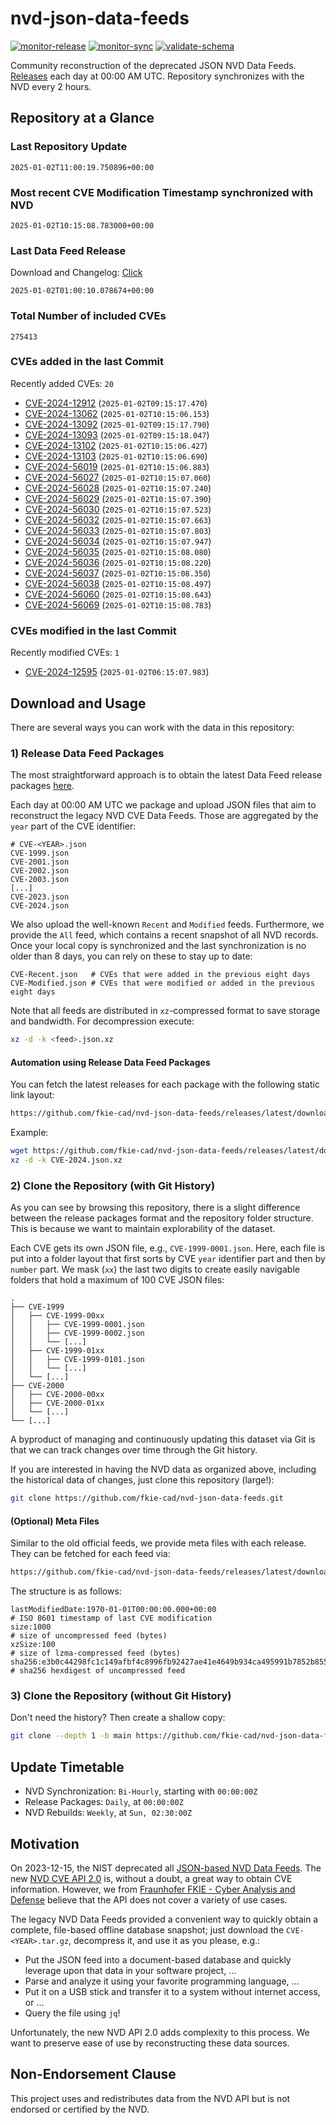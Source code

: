 # nvd-json-data-feeds

[![monitor-release](https://github.com/fkie-cad/nvd-json-data-feeds/actions/workflows/monitor_release.yml/badge.svg)](https://github.com/fkie-cad/nvd-json-data-feeds/actions/workflows/monitor_release.yml)
[![monitor-sync](https://github.com/fkie-cad/nvd-json-data-feeds/actions/workflows/monitor_sync.yml/badge.svg)](https://github.com/fkie-cad/nvd-json-data-feeds/actions/workflows/monitor_sync.yml)
[![validate-schema](https://github.com/fkie-cad/nvd-json-data-feeds/actions/workflows/validate_schema.yml/badge.svg)](https://github.com/fkie-cad/nvd-json-data-feeds/actions/workflows/validate_schema.yml)

Community reconstruction of the deprecated JSON NVD Data Feeds.
[Releases](https://github.com/fkie-cad/nvd-json-data-feeds/releases/latest) each day at 00:00 AM UTC.
Repository synchronizes with the NVD every 2 hours.

## Repository at a Glance

### Last Repository Update

```plain
2025-01-02T11:00:19.750896+00:00
```

### Most recent CVE Modification Timestamp synchronized with NVD

```plain
2025-01-02T10:15:08.783000+00:00
```

### Last Data Feed Release

Download and Changelog: [Click](https://github.com/fkie-cad/nvd-json-data-feeds/releases/latest)

```plain
2025-01-02T01:00:10.078674+00:00
```

### Total Number of included CVEs

```plain
275413
```

### CVEs added in the last Commit

Recently added CVEs: `20`

- [CVE-2024-12912](CVE-2024/CVE-2024-129xx/CVE-2024-12912.json) (`2025-01-02T09:15:17.470`)
- [CVE-2024-13062](CVE-2024/CVE-2024-130xx/CVE-2024-13062.json) (`2025-01-02T10:15:06.153`)
- [CVE-2024-13092](CVE-2024/CVE-2024-130xx/CVE-2024-13092.json) (`2025-01-02T09:15:17.790`)
- [CVE-2024-13093](CVE-2024/CVE-2024-130xx/CVE-2024-13093.json) (`2025-01-02T09:15:18.047`)
- [CVE-2024-13102](CVE-2024/CVE-2024-131xx/CVE-2024-13102.json) (`2025-01-02T10:15:06.427`)
- [CVE-2024-13103](CVE-2024/CVE-2024-131xx/CVE-2024-13103.json) (`2025-01-02T10:15:06.690`)
- [CVE-2024-56019](CVE-2024/CVE-2024-560xx/CVE-2024-56019.json) (`2025-01-02T10:15:06.883`)
- [CVE-2024-56027](CVE-2024/CVE-2024-560xx/CVE-2024-56027.json) (`2025-01-02T10:15:07.060`)
- [CVE-2024-56028](CVE-2024/CVE-2024-560xx/CVE-2024-56028.json) (`2025-01-02T10:15:07.240`)
- [CVE-2024-56029](CVE-2024/CVE-2024-560xx/CVE-2024-56029.json) (`2025-01-02T10:15:07.390`)
- [CVE-2024-56030](CVE-2024/CVE-2024-560xx/CVE-2024-56030.json) (`2025-01-02T10:15:07.523`)
- [CVE-2024-56032](CVE-2024/CVE-2024-560xx/CVE-2024-56032.json) (`2025-01-02T10:15:07.663`)
- [CVE-2024-56033](CVE-2024/CVE-2024-560xx/CVE-2024-56033.json) (`2025-01-02T10:15:07.803`)
- [CVE-2024-56034](CVE-2024/CVE-2024-560xx/CVE-2024-56034.json) (`2025-01-02T10:15:07.947`)
- [CVE-2024-56035](CVE-2024/CVE-2024-560xx/CVE-2024-56035.json) (`2025-01-02T10:15:08.080`)
- [CVE-2024-56036](CVE-2024/CVE-2024-560xx/CVE-2024-56036.json) (`2025-01-02T10:15:08.220`)
- [CVE-2024-56037](CVE-2024/CVE-2024-560xx/CVE-2024-56037.json) (`2025-01-02T10:15:08.350`)
- [CVE-2024-56038](CVE-2024/CVE-2024-560xx/CVE-2024-56038.json) (`2025-01-02T10:15:08.497`)
- [CVE-2024-56060](CVE-2024/CVE-2024-560xx/CVE-2024-56060.json) (`2025-01-02T10:15:08.643`)
- [CVE-2024-56069](CVE-2024/CVE-2024-560xx/CVE-2024-56069.json) (`2025-01-02T10:15:08.783`)


### CVEs modified in the last Commit

Recently modified CVEs: `1`

- [CVE-2024-12595](CVE-2024/CVE-2024-125xx/CVE-2024-12595.json) (`2025-01-02T06:15:07.983`)


## Download and Usage

There are several ways you can work with the data in this repository:

### 1) Release Data Feed Packages

The most straightforward approach is to obtain the latest Data Feed release packages [here](https://github.com/fkie-cad/nvd-json-data-feeds/releases/latest).

Each day at 00:00 AM UTC we package and upload JSON files that aim to reconstruct the legacy NVD CVE Data Feeds.
Those are aggregated by the `year` part of the CVE identifier:

```
# CVE-<YEAR>.json
CVE-1999.json
CVE-2001.json
CVE-2002.json
CVE-2003.json
[...]
CVE-2023.json
CVE-2024.json
```

We also upload the well-known `Recent` and `Modified` feeds.
Furthermore, we provide the `All` feed, which contains a recent snapshot of all NVD records.
Once your local copy is synchronized and the last synchronization is no older than 8 days, you can rely on these to stay up to date:

```plain
CVE-Recent.json   # CVEs that were added in the previous eight days
CVE-Modified.json # CVEs that were modified or added in the previous eight days
```

Note that all feeds are distributed in `xz`-compressed format to save storage and bandwidth.
For decompression execute:

```sh
xz -d -k <feed>.json.xz
```

#### Automation using Release Data Feed Packages

You can fetch the latest releases for each package with the following static link layout:

```sh
https://github.com/fkie-cad/nvd-json-data-feeds/releases/latest/download/CVE-<YEAR>.json.xz
```

Example:

```sh
wget https://github.com/fkie-cad/nvd-json-data-feeds/releases/latest/download/CVE-2024.json.xz
xz -d -k CVE-2024.json.xz
```

### 2) Clone the Repository (with Git History)

As you can see by browsing this repository, there is a slight difference between the release packages format and the repository folder structure.
This is because we want to maintain explorability of the dataset.

Each CVE gets its own JSON file, e.g., `CVE-1999-0001.json`.
Here, each file is put into a folder layout that first sorts by CVE `year` identifier part and then by `number` part.
We mask (`xx`) the last two digits to create easily navigable folders that hold a maximum of 100 CVE JSON files:

```plain
.
├── CVE-1999
│   ├── CVE-1999-00xx
│   │   ├── CVE-1999-0001.json
│   │   ├── CVE-1999-0002.json
│   │   └── [...]
│   ├── CVE-1999-01xx
│   │   ├── CVE-1999-0101.json
│   │   └── [...]
│   └── [...]
├── CVE-2000
│   ├── CVE-2000-00xx
│   ├── CVE-2000-01xx
│   └── [...]
└── [...]
```

A byproduct of managing and continuously updating this dataset via Git is that we can track changes over time through the Git history.

If you are interested in having the NVD data as organized above, including the historical data of changes, just clone this repository (large!):

```sh
git clone https://github.com/fkie-cad/nvd-json-data-feeds.git
```

#### (Optional) Meta Files

Similar to the old official feeds, we provide meta files with each release. They can be fetched for each feed via:

```sh
https://github.com/fkie-cad/nvd-json-data-feeds/releases/latest/download/CVE-<YEAR>.meta
```

The structure is as follows:

```plain
lastModifiedDate:1970-01-01T00:00:00.000+00:00                          # ISO 8601 timestamp of last CVE modification
size:1000                                                               # size of uncompressed feed (bytes)
xzSize:100                                                              # size of lzma-compressed feed (bytes)
sha256:e3b0c44298fc1c149afbf4c8996fb92427ae41e4649b934ca495991b7852b855 # sha256 hexdigest of uncompressed feed
```

### 3) Clone the Repository (without Git History)

Don't need the history? Then create a shallow copy:

```sh
git clone --depth 1 -b main https://github.com/fkie-cad/nvd-json-data-feeds.git
```


## Update Timetable

* NVD Synchronization: `Bi-Hourly`, starting with `00:00:00Z`
* Release Packages: `Daily`, at `00:00:00Z`
* NVD Rebuilds: `Weekly`, at `Sun, 02:30:00Z`


## Motivation

On 2023-12-15, the NIST deprecated all [JSON-based NVD Data Feeds](https://nvd.nist.gov/vuln/data-feeds#divRetirementBanner-1).
The new [NVD CVE API 2.0](https://nvd.nist.gov/developers/vulnerabilities) is, without a doubt, a great way to obtain CVE information.
However, we from [Fraunhofer FKIE - Cyber Analysis and Defense](https://www.fkie.fraunhofer.de/en/departments/cad.html) believe that the API does not cover a variety of use cases.

The legacy NVD Data Feeds provided a convenient way to quickly obtain a complete, file-based offline database snapshot; just download the `CVE-<YEAR>.tar.gz`, decompress it, and use it as you please, e.g.:

- Put the JSON feed into a document-based database and quickly leverage upon that data in your software project, ...
- Parse and analyze it using your favorite programming language, ...
- Put it on a USB stick and transfer it to a system without internet access, or ...
- Query the file using `jq`!

Unfortunately, the new NVD API 2.0 adds complexity to this process.
We want to preserve ease of use by reconstructing these data sources.

## Non-Endorsement Clause

This project uses and redistributes data from the NVD API but is not endorsed or certified by the NVD.